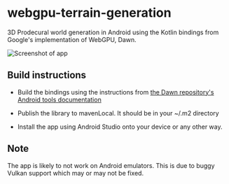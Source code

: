 # webgpu-terrain-generation

3D Prodecural world generation in Android using the Kotlin bindings from Google's implementation of WebGPU, Dawn.

![Screenshot of app](https://i.imgur.com/wmSdDSE.png)

## Build instructions

* Build the bindings using the instructions from [the Dawn repository's Android tools documentation](https://dawn.googlesource.com/dawn/+/refs/heads/main/tools/android/)

* Publish the library to mavenLocal. It should be in your ~/.m2 directory

* Install the app using Android Studio onto your device or any other way.

## Note

The app is likely to not work on Android emulators. This is due to buggy Vulkan support which may or may not be fixed.

